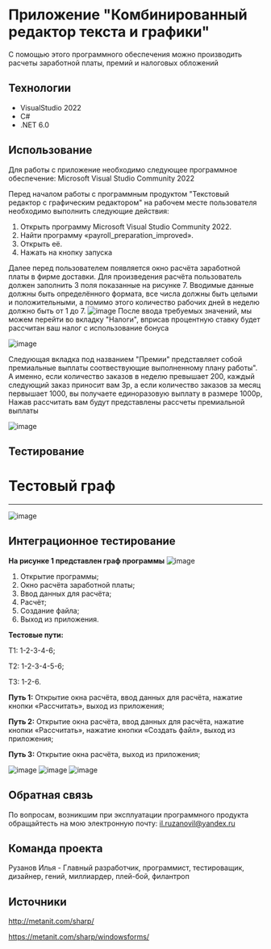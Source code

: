 # Приложение "Комбинированный редактор текста и графики"
С помощью этого программного обеспечения можно производить расчеты заработной платы, премий и налоговых обложений 

## Технологии
- VisualStudio 2022
- C#
- .NET 6.0

## Использование
Для работы с приложение необходимо следующее программное обеспечение:
Microsoft Visual Studio Community 2022

Перед началом работы с программным продуктом "Текстовый редактор с графическим редактором" на рабочем месте пользователя необходимо выполнить следующие действия:
1. Открыть программу Microsoft Visual Studio Community 2022.
2. Найти программу «payroll_preparation_improved».
3. Открыть её.
4. Нажать на кнопку запуска

Далее перед пользователем появляется окно расчёта заработной платы в фирме доставки. Для произведения расчёта пользователь должен заполнить 3 поля показанные на рисунке 7. Вводимые данные должны быть определённого формата, все числа должны быть целыми и положительными, а помимо этого количество рабочих дней в неделю должно быть от 1 до 7.
![image](https://github.com/BELBIMS/z-p/assets/60781555/6d731941-24ad-4f4c-9bf2-62c3a8164fde)
После ввода требуемых значений, мы можем перейти во вкладку "Налоги", вприсав процентную ставку будет рассчитан ваш налог с использование бонуса

![image](https://github.com/BELBIMS/z-p/assets/60781555/a9ea5470-1cf2-4f9a-8e28-2288a52b5540)

Следующая вкладка под названием "Премии" представляет собой премиальные выплаты соотвествующие выполненному плану работы". А именно, если количество заказов в неделю превышает 200, каждый следующий заказ приносит вам 3р, а если количество заказов за месяц первышает 1000, вы получаете единоразовую выплату в размере 1000р, Нажав рассчитать вам будут представлены рассчеты премиальной выплаты

![image](https://github.com/BELBIMS/z-p/assets/60781555/275a518f-8101-4753-8cc9-f29c9f7e3f45)

## Тестирование
# Тестовый граф
***
![image](https://github.com/ILYA222213/GraphicsRedandTextRed/assets/117897751/85745cef-17f7-4c05-9fb4-24f9b74c7535)

## **Интеграционное тестирование**

**На рисунке 1 представлен граф программы**
![image](https://github.com/BELBIMS/samokat-z-p/assets/60781555/ad47fd64-a251-4650-8f39-d51e397a7dc4)

1) Открытие программы;
2) Окно расчёта заработной платы;
3) Ввод данных для расчёта;
4) Расчёт;
5) Создание файла;
6) Выход из приложения.


**Тестовые пути:**


Т1: 1-2-3-4-6;

Т2: 1-2-3-4-5-6;

Т3: 1-2-6.

**Путь 1:** Открытие окна расчёта, ввод данных для расчёта, нажатие кнопки «Рассчитать», выход из приложения;

**Путь 2:** Открытие окна расчёта, ввод данных для расчёта, нажатие кнопки «Рассчитать», нажатие кнопки «Создать файл», выход из приложения;

**Путь 3:** Открытие окна расчёта, выход из приложения;

![image](https://github.com/ILYA222213/GraphicsRedandTextRed/assets/117897751/be8f512d-57be-4d37-86b1-70a810932006)
![image](https://github.com/ILYA222213/GraphicsRedandTextRed/assets/117897751/46f09bfa-2102-4c74-8314-11c779e055a1)
![image](https://github.com/ILYA222213/GraphicsRedandTextRed/assets/117897751/d629a5ec-d78a-42b8-8f6e-cf1d46882dfd)

## Обратная связь
По вопросам, возникшим при эксплуатации программного продукта обращайтесть на мою электронную почту: il.ruzanovil@yandex.ru

## Команда проекта
Рузанов Илья - Главный разработчик, программист, тестироващик, дизайнер, гений, миллиардер, плей-бой, филантроп

## Источники
http://metanit.com/sharp/

https://metanit.com/sharp/windowsforms/

